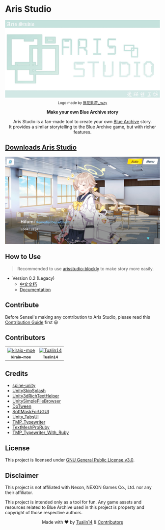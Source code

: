 # Aris Studio

<div align="center">
  <img src="./IMG_Aris_Studio_Logo.jpg" alt="Aris Studio logo" title="Aris Studio logo">
  <sub>Logo made by <a href="https://b23.tv/RbW7CyF" title="無花果洋\_wzy">無花果洋\_wzy</a></sub>
  <p><b>Make your own Blue Archive story</b></p>
  <p>Aris Studio is a fan-made tool to create your own <a href="https://bluearchive.nexon.com/home" title="Blue Archive">Blue Archive</a> story.<br/>
  It provides a similar storytelling to the Blue Archive game, but with richer features.</p>
</div>

## [Downloads Aris Studio](https://github.com/Tualin14/ArisStudio/releases "Download Aris Studio")

<img align="center" src="./IMG_Aris_Studio_Demo_Preview.png" alt="Demo preview image" title="Demo preview">

## How to Use

> Recommended to use [arisstudio-blockly](https://github.com/sanmusen214/arisstudio-blockly "Visit arisstudio-blockly") to make story more easily.

- Version 0.2 (Legacy)
  - [中文文档](https://github.com/Tualin14/ArisStudio/wiki "Read Documentation in Chinese")
  - [Documentation](https://github.com/kiraio-moe/ArisStudio/wiki "Read Documentation in English")

<!-- - Version 0.3 (Under Construction)
  - [中文文档](https://as.t14.me/docs/category/as-commands "Read Documentation in Chinese")
  - [Documentation](https://as.t14.me/en/docs/category/as-commands/ "Read Documentation in English") -->

<!-- ## Awesome works done with Aris Studio ヾ(≧▽≦\\\*)o

- [Sensei, let's celebrate the New Year together!](https://b23.tv/9UdXBxk "Watch Sensei, let's celebrate the New Year together! on bilibili")
- [The Game Development Department wants to do H-game?!](https://b23.tv/QaqP4Ew "Watch The Game Development Department wants to do H-game?! on bilibili")
- [Noah and Yuka and Sensei 1](https://b23.tv/rkZMNXg "Watch Noah and Yuka and Sensei 1 on bilibili")
- [“Greatest Game Ever”](https://b23.tv/z18G8Fs "Watch “Greatest Game Ever” on bilibili")
- [Saiba Green's New Year's Gift Part. 1](https://b23.tv/V9oeqd5 "Watch Saiba Green's New Year's Gift Part. 1 on bilibili") -->

## Contribute

Before Sensei's making any contribution to Aris Studio, please read this [Contribution Guide](/CONTRIBUTING.md "Contribution Guide") first 😃

## Contributors

<!-- readme: collaborators,contributors -start -->
<table>
<tr>
    <td align="center">
        <a href="https://github.com/kiraio-moe">
            <img src="https://avatars.githubusercontent.com/u/58289710?v=4" width="100;" alt="kiraio-moe"/>
            <br />
            <sub><b>kiraio-moe</b></sub>
        </a>
    </td>
    <td align="center">
        <a href="https://github.com/Tualin14">
            <img src="https://avatars.githubusercontent.com/u/71857734?v=4" width="100;" alt="Tualin14"/>
            <br />
            <sub><b>Tualin14</b></sub>
        </a>
    </td></tr>
</table>
<!-- readme: collaborators,contributors -end -->

## Credits

- [spine-unity](https://en.esotericsoftware.com/ "Visit spine-unity website")
- [UnitySkipSplash](https://github.com/psygames/UnitySkipSplash "Visit UnitySkipSplash GitHub repo")
- [Unity3dRichTextHelper](https://github.com/majecty/Unity3dRichTextHelper "Visit Unity3dRichTextHelper GitHub repo")
- [UnitySimpleFileBrowser](https://github.com/yasirkula/UnitySimpleFileBrowser "Visit UnitySimpleFileBrowser GitHub repo")
- [DoTween](https://github.com/Demigiant/dotween "Visit DoTween GitHub repo")
- [SoftMaskForUGUI](https://github.com/mob-sakai/SoftMaskForUGUI "Visit SoftMaskForUGUI GitHub repo")
- [Unity_TabsUI](https://github.com/herbou/Unity_TabsUI "Visit Unity_TabsUI GitHub repo")
- [TMP_Typewriter](https://github.com/baba-s/TMP_Typewriter "Visit TMP_Typewriter GitHub repo")
- [TextMeshProRuby](https://github.com/ina-amagami/TextMeshProRuby "Visit TextMeshProRuby GitHub repo")
- [TMP_Typewriter_With_Ruby](https://github.com/ina-amagami/TMP_Typewriter_With_Ruby "Visit TMP_Typewriter_With_Ruby GitHub repo")
<!-- - [scene-loader](https://github.com/Home-Alone-Studios/scene-loader "Visit scene-loader GitHub repo")
- [Save-System-For-Unity](https://github.com/IntoTheDev/Save-System-for-Unity "Visit Save-System-for-Unity GitHub repo") -->

## License

This project is licensed under [GNU General Public License v3.0](/LICENSE "See LICENSE file").

## Disclaimer

This project is not affiliated with Nexon, NEXON Games Co., Ltd. nor any their affiliator.

This project is intended only as a tool for fun. Any game assets and resources related to Blue Archive used in this project is property and copyright of those respective authors.

<p align="center">Made with ❤️ by <a href="https://github.com/Tualin14/" title="Visit Tualin14 GitHub profile">Tualin14</a> & <a href="https://github.com/Tualin14/ArisStudio/graphs/contributors" title="See Contributors list">Contributors</a></p>
